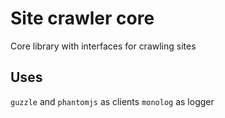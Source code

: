 Site crawler core
====

Core library with interfaces for crawling sites

Uses
----

`guzzle` and `phantomjs` as clients
`monolog` as logger
